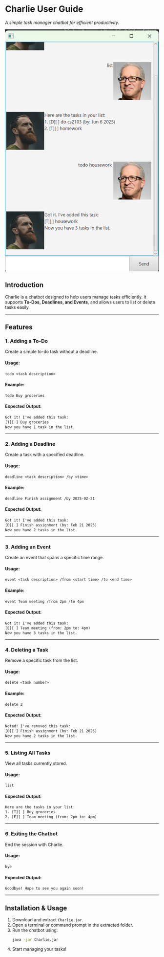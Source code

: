 # **Charlie User Guide**

*A simple task manager chatbot for efficient productivity.*

![Charlie Chatbot](docs/Ui.png)

## **Introduction**

Charlie is a chatbot designed to help users manage tasks efficiently. It supports **To-Dos, Deadlines, and Events**, and
allows users to list or delete tasks easily.

---

## **Features**

### **1. Adding a To-Do**

Create a simple to-do task without a deadline.

#### **Usage:**

```plaintext
todo <task description>
```

#### **Example:**

```plaintext
todo Buy groceries
```

#### **Expected Output:**

```plaintext
Got it! I've added this task:
[T][ ] Buy groceries
Now you have 1 task in the list.
```

---

### **2. Adding a Deadline**

Create a task with a specified deadline.

#### **Usage:**

```plaintext
deadline <task description> /by <time>
```

#### **Example:**

```plaintext
deadline Finish assignment /by 2025-02-21
```

#### **Expected Output:**

```plaintext
Got it! I've added this task:
[D][ ] Finish assignment (by: Feb 21 2025)
Now you have 2 tasks in the list.
```

---

### **3. Adding an Event**

Create an event that spans a specific time range.

#### **Usage:**

```plaintext
event <task description> /from <start time> /to <end time>
```

#### **Example:**

```plaintext
event Team meeting /from 2pm /to 4pm
```

#### **Expected Output:**

```plaintext
Got it! I've added this task:
[E][ ] Team meeting (from: 2pm to: 4pm)
Now you have 3 tasks in the list.
```

---

### **4. Deleting a Task**

Remove a specific task from the list.

#### **Usage:**

```plaintext
delete <task number>
```

#### **Example:**

```plaintext
delete 2
```

#### **Expected Output:**

```plaintext
Noted! I've removed this task:
[D][ ] Finish assignment (by: Feb 21 2025)
Now you have 2 tasks in the list.
```

---

### **5. Listing All Tasks**

View all tasks currently stored.

#### **Usage:**

```plaintext
list
```

#### **Expected Output:**

```plaintext
Here are the tasks in your list:
1. [T][ ] Buy groceries
2. [E][ ] Team meeting (from: 2pm to: 4pm)
```

---

### **6. Exiting the Chatbot**

End the session with Charlie.

#### **Usage:**

```plaintext
bye
```

#### **Expected Output:**

```plaintext
Goodbye! Hope to see you again soon!
```

---

## **Installation & Usage**

1. Download and extract `Charlie.jar`.
2. Open a terminal or command prompt in the extracted folder.
3. Run the chatbot using:
   ```sh
   java -jar Charlie.jar
   ```
4. Start managing your tasks!


